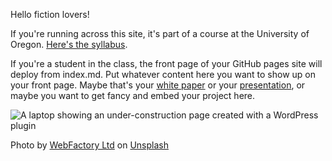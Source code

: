 Hello fiction lovers!

If you're running across this site, it's part of a course at the University of Oregon. [Here's the syllabus](https://github.com/eng470-s23/course-info/blob/main/eng470-s23_syllabus.md).

If you're a student in the class, the front page of your GitHub pages site will deploy from index.md. Put whatever content here you want to show up on your front page. Maybe that's your [white paper](white-paper.md) or your [presentation](presentation.pptx), or maybe you want to get fancy and embed your project here. 

![A laptop showing an under-construction page created with a WordPress plugin](https://images.unsplash.com/photo-1590479773265-7464e5d48118?ixlib=rb-4.0.3&ixid=MnwxMjA3fDB8MHxwaG90by1wYWdlfHx8fGVufDB8fHx8&auto=format&fit=crop&w=1170&q=80)

Photo by <a href="https://unsplash.com/@webfactoryltd?utm_source=unsplash&utm_medium=referral&utm_content=creditCopyText">WebFactory Ltd</a> on <a href="https://unsplash.com/photos/NoOrDKxUfzo?utm_source=unsplash&utm_medium=referral&utm_content=creditCopyText">Unsplash</a>
  
